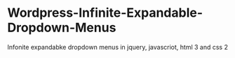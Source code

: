 # Wordpress-Infinite-Expandable-Dropdown-Menus
Infonite expandabke dropdown menus in jquery, javascriot, html 3 and css 2
